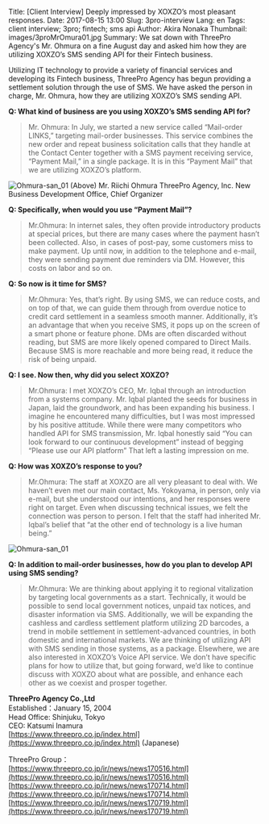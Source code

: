 Title: [Client Interview] Deeply impressed by XOXZO’s most pleasant responses.
Date: 2017-08-15 13:00
Slug: 3pro-interview
Lang: en
Tags: client interview; 3pro; fintech; sms api
Author: Akira Nonaka
Thumbnail: images/3proMrOmura01.jpg
Summary: We sat down with ThreePro Agency's Mr. Ohmura on a fine August day and asked him how they are utilizing XOXZO’s SMS sending API for their Fintech business.

Utilizing IT technology to provide a variety of financial services and developing its Fintech business, ThreePro Agency has begun providing a settlement solution through the use of SMS. We have asked the person in charge, Mr. Ohmura, how they are utilizing XOXZO’s SMS sending API.

__Q: What kind of business are you using XOXZO’s SMS sending API for?__

>Mr. Ohmura:
>In July, we started a new service called “Mail-order LINKS,” targeting mail-order businesses.  This service combines the new order and repeat business solicitation calls that they handle at the Contact Center together with a SMS payment receiving service, “Payment Mail,” in a single package. It is in this “Payment Mail” that we are utilizing XOXZO’s platform.

![Ohmura-san_01](/images/3proMrOmura01.jpg)
(Above) Mr. Riichi Ohmura
ThreePro Agency, Inc.
New Business Development Office, Chief Organizer

__Q: Specifically, when would you use “Payment Mail”?__

>Mr.Ohmura:
>In internet sales, they often provide introductory products at special prices, but there are many cases where the payment hasn’t been collected.  Also, in cases of post-pay, some customers miss to make payment. Up until now, in addition to the telephone and e-mail, they were sending payment due reminders via DM. However, this costs on labor and so on.

__Q: So now is it time for SMS?__

>Mr.Ohmura:
>Yes, that’s right. By using SMS, we can reduce costs, and on top of that, we can guide them through from overdue notice to credit card settlement in a seamless smooth manner.  Additionally, it’s an advantage that when you receive SMS, it pops up on the screen of a smart phone or feature phone.  DMs are often discarded without reading, but SMS are more likely opened compared to Direct Mails. Because SMS is more reachable and more being read, it reduce the risk of being unpaid.


__Q: I see. Now then, why did you select XOXZO?__

>Mr.Ohmura:
>I met XOXZO’s CEO, Mr. Iqbal through an introduction from a systems company. Mr. Iqbal planted the seeds for business in Japan, laid the groundwork, and has been expanding his business. I imagine he encountered many difficulties, but I was most impressed by his positive attitude. While there were many competitors who handled API for SMS transmission, Mr. Iqbal honestly said “You can look forward to our continuous development” instead of begging “Please use our API platform” That left a lasting impression on me.

__Q: How was XOXZO’s response to you?__

>Mr.Ohmura:
>The staff at XOXZO are all very pleasant to deal with. We haven’t even met our main contact, Ms. Yokoyama, in person, only via e-mail, but she understood our intentions, and her responses were right on target. Even when discussing technical issues, we felt the connection was person to person. I felt that the staff had inherited Mr. Iqbal’s belief that “at the other end of technology is a live human being.”

![Ohmura-san_01](/images/3proMrOmura02.jpg)

__Q: In addition to mail-order businesses, how do you plan to develop API using SMS sending?__

>Mr.Ohmura:
>We are thinking about applying it to regional vitalization by targeting local governments as a start. Technically, it would be possible to send local government notices, unpaid tax notices, and disaster information via SMS. Additionally, we will be expanding the cashless and cardless settlement platform utilizing 2D barcodes, a trend in mobile settlement in settlement-advanced countries, in both domestic and international markets. We are thinking of utilizing API with SMS sending in those systems, as a package. Elsewhere, we are also interested in XOXZO’s Voice API service. We don’t have specific plans for how to utilize that, but going forward, we’d like to continue discuss with XOXZO about what are possible, and enhance each other as we coexist and prosper together.


__ThreePro Agency Co.,Ltd__ <br>
Established：January 15, 2004<br>
Head Office: Shinjuku, Tokyo<br>
CEO: Katsumi Inamura<br>
[https://www.threepro.co.jp/index.html](https://www.threepro.co.jp/index.html)  (Japanese)


ThreePro Group：<br>
[https://www.threepro.co.jp/ir/news/news170516.html](https://www.threepro.co.jp/ir/news/news170516.html) <br>
[https://www.threepro.co.jp/ir/news/news170714.html](https://www.threepro.co.jp/ir/news/news170714.html) <br>
[https://www.threepro.co.jp/ir/news/news170719.html](https://www.threepro.co.jp/ir/news/news170719.html) <br>


